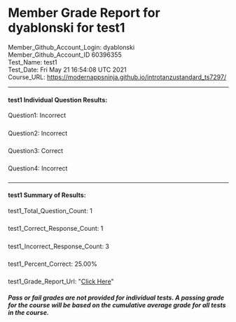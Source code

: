 # Member Grade Report for dyablonski for test1  
   
Member_Github_Account_Login: dyablonski  
Member_Github_Account_ID 60396355  
Test_Name: test1  
Test_Date: Fri May 21 16:54:08 UTC 2021  
Course_URL: https://modernappsninja.github.io/introtanzustandard_ts7297/  
   
---  
#### test1 Individual Question Results:  
Question1: Incorrect  
#####  
Question2: Incorrect  
#####  
Question3: Correct  
#####  
Question4: Incorrect  
#####  
---  
#### test1 Summary of Results:  
test1_Total_Question_Count: 1  
#####  
test1_Correct_Response_Count: 1  
#####  
test1_Incorrect_Response_Count: 3  
#####  
test1_Percent_Correct: 25.00%  
#####  
test1_Grade_Report_Url: "[Click Here](https://github.com/modernappsninjas/dyablonski/blob/main/static/userdata/courses/introtanzustandard_ts7297/grade_report.pr99.test1.md)"
##### Pass or fail grades are not provided for individual tests. A passing grade for the course will be based on the cumulative average grade for all tests in the course.  
